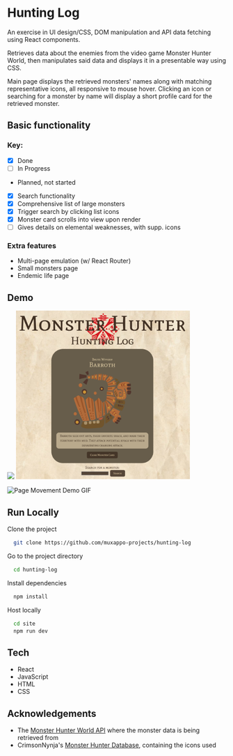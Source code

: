 # Hunting Log

An exercise in UI design/CSS, DOM manipulation and API data fetching using React components.

Retrieves data about the enemies from the video game Monster Hunter World, then manipulates said data and displays it in a presentable way using CSS.

Main page displays the retrieved monsters' names along with matching representative icons, all responsive to mouse hover. Clicking an icon or searching for a monster by name will display a short profile card for the retrieved monster.

## Basic functionality

### Key:

- [x] Done
- [ ] In Progress
- Planned, not started

- [x] Search functionality
- [x] Comprehensive list of large monsters
- [x] Trigger search by clicking list icons
- [x] Monster card scrolls into view upon render
- [ ] Gives details on elemental weaknesses, with supp. icons

### Extra features

- Multi-page emulation (w/ React Router)
- Small monsters page
- Endemic life page

## Demo

<img src="site/demo/main_page.png" width=500 />

<img src="site/demo/monster_card.png?raw=true" width=400 />

![Page Movement Demo GIF](site/demo/8316m8.gif?raw=true "Movement Demo")

## Run Locally

Clone the project

```bash
  git clone https://github.com/muxappo-projects/hunting-log
```

Go to the project directory

```bash
  cd hunting-log
```

Install dependencies

```bash
  npm install
```

Host locally

```bash
  cd site
  npm run dev
```

## Tech

- React
- JavaScript
- HTML
- CSS

## Acknowledgements

- The [Monster Hunter World API](https://docs.mhw-db.com/) where the monster data is being retrieved from
- CrimsonNynja's [Monster Hunter Database](https://github.com/CrimsonNynja/monster-hunter-DB), containing the icons used
